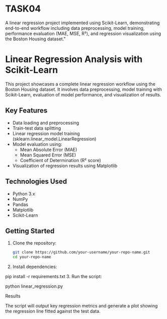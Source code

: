 # TASK04
A linear regression project implemented using Scikit-Learn, demonstrating end-to-end workflow including data preprocessing, model training, performance evaluation (MAE, MSE, R²), and regression visualization using the Boston Housing dataset."
# Linear Regression Analysis with Scikit-Learn

This project showcases a complete linear regression workflow using the Boston Housing dataset. It involves data preprocessing, model training with Scikit-Learn, evaluation of model performance, and visualization of results.

## Key Features

- Data loading and preprocessing
- Train-test data splitting
- Linear regression model training (sklearn.linear_model.LinearRegression)
- Model evaluation using:
  - Mean Absolute Error (MAE)
  - Mean Squared Error (MSE)
  - Coefficient of Determination (R² score)
- Visualization of regression results using Matplotlib

## Technologies Used

- Python 3.x
- NumPy
- Pandas
- Matplotlib
- Scikit-Learn

## Getting Started

1. Clone the repository:
   ```bash
   git clone https://github.com/your-username/your-repo-name.git
   cd your-repo-name

2. Install dependencies:

pip install -r requirements.txt
3. Run the script:

python linear_regression.py

Results

The script will output key regression metrics and generate a plot showing the regression line fitted against the test data.
